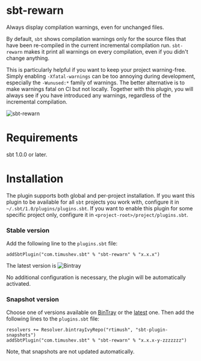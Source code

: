 sbt-rewarn
==================
Always display compilation warnings, even for unchanged files.

By default, `sbt` shows compilation warnings only for the source files that have been re-compiled in the current incremental compilation run. `sbt-rewarn` makes it print all warnings on every compilation, even if you didn't change anything.

This is particularly helpful if you want to keep your project warning-free. Simply enabling `-Xfatal-warnings` can be too annoying during development, especially the `-Wunused:*` family of warnings. The better alternative is to make warnings fatal on CI but not locally. Together with this plugin, you will always see if you have introduced any warnings, regardless of the incremental compilation.

![sbt-rewarn](https://user-images.githubusercontent.com/831307/88443498-d49fc980-ce18-11ea-8154-8245ceb309c1.png)

Requirements
==============
sbt 1.0.0 or later.

Installation
============

The plugin supports both global and per-project installation. 
If you want this plugin to be available for all `sbt` projects you work with, configure it in `~/.sbt/1.0/plugins/plugins.sbt`.
If you want to enable this plugin for some specific project only, configure it in `<project-root>/project/plugins.sbt`.

### Stable version
Add the following line to the `plugins.sbt` file:

```
addSbtPlugin("com.timushev.sbt" % "sbt-rewarn" % "x.x.x")
```

The latest version is ![Bintray](https://img.shields.io/bintray/v/rtimush/sbt-plugins/sbt-rewarn?color=blue&label=sbt-rewarn&style=plastic)

No additional configuration is necessary, the plugin will be automatically activated.

### Snapshot version
Choose one of versions available on [BinTray](https://bintray.com/rtimush/sbt-plugin-snapshots/sbt-rewarn/view)
or the [latest](https://bintray.com/rtimush/sbt-plugin-snapshots/sbt-rewarn/_latestVersion) one. Then add the following lines to the `plugins.sbt` file:

```
resolvers += Resolver.bintrayIvyRepo("rtimush", "sbt-plugin-snapshots")
addSbtPlugin("com.timushev.sbt" % "sbt-rewarn" % "x.x.x-y-zzzzzzz")
```

Note, that snapshots are not updated automatically.
